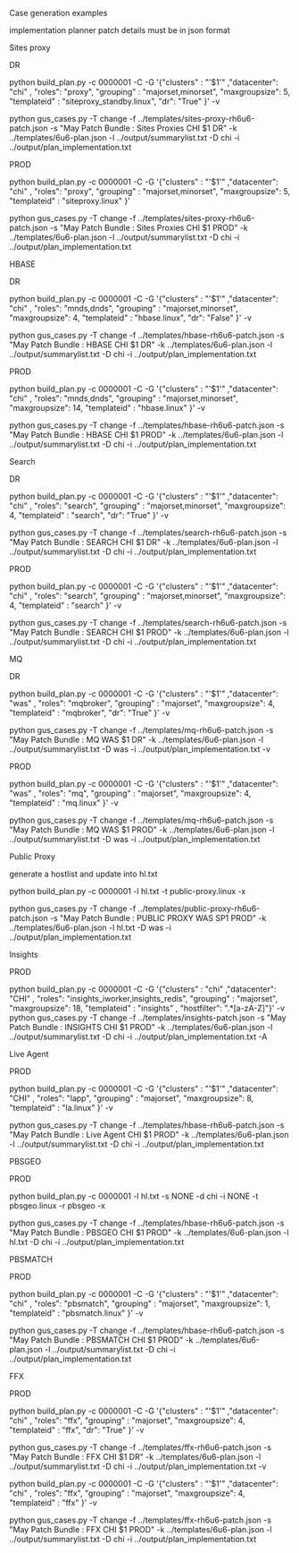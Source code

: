 
Case generation examples

implementation planner patch details must be in json format

Sites proxy

DR

python build_plan.py -c 0000001 -C -G '{"clusters" : "'$1'" ,"datacenter": "chi" , "roles": "proxy", "grouping" : "majorset,minorset", "maxgroupsize": 5, "templateid" : "siteproxy_standby.linux", "dr": "True"  }' -v

python gus_cases.py -T change  -f ../templates/sites-proxy-rh6u6-patch.json  -s "May Patch Bundle : Sites Proxies CHI $1 DR" -k ../templates/6u6-plan.json  -l ../output/summarylist.txt -D chi -i ../output/plan_implementation.txt

PROD

python build_plan.py -c 0000001 -C -G '{"clusters" : "'$1'" ,"datacenter": "chi" , "roles": "proxy", "grouping" : "majorset,minorset", "maxgroupsize": 5, "templateid" : "siteproxy.linux" }'

python gus_cases.py -T change  -f ../templates/sites-proxy-rh6u6-patch.json  -s "May Patch Bundle : Sites Proxies CHI $1 PROD" -k ../templates/6u6-plan.json  -l ../output/summarylist.txt -D chi -i ../output/plan_implementation.txt

HBASE

DR

python build_plan.py -c 0000001 -C -G '{"clusters" : "'$1'" ,"datacenter": "chi" , "roles": "mnds,dnds", "grouping" : "majorset,minorset", "maxgroupsize": 4, "templateid" : "hbase.linux", "dr": "False"  }' -v

python gus_cases.py -T change  -f ../templates/hbase-rh6u6-patch.json  -s "May Patch Bundle : HBASE CHI $1 DR" -k ../templates/6u6-plan.json  -l ../output/summarylist.txt -D chi -i ../output/plan_implementation.txt

PROD

python build_plan.py -c 0000001 -C -G '{"clusters" : "'$1'" ,"datacenter": "chi" , "roles": "mnds,dnds", "grouping" : "majorset,minorset", "maxgroupsize": 14, "templateid" : "hbase.linux" }' -v

python gus_cases.py -T change  -f ../templates/hbase-rh6u6-patch.json  -s "May Patch Bundle : HBASE CHI $1 PROD" -k ../templates/6u6-plan.json  -l ../output/summarylist.txt -D chi -i ../output/plan_implementation.txt

Search

DR

python build_plan.py -c 0000001 -C -G '{"clusters" : "'$1'" ,"datacenter": "chi" , "roles": "search", "grouping" : "majorset,minorset", "maxgroupsize": 4, "templateid" : "search", "dr": "True"  }' -v

python gus_cases.py -T change  -f ../templates/search-rh6u6-patch.json  -s "May Patch Bundle : SEARCH CHI $1 DR" -k ../templates/6u6-plan.json  -l ../output/summarylist.txt -D chi -i ../output/plan_implementation.txt

PROD

python build_plan.py -c 0000001 -C -G '{"clusters" : "'$1'" ,"datacenter": "chi" , "roles": "search", "grouping" : "majorset,minorset", "maxgroupsize": 4, "templateid" : "search" }' -v

python gus_cases.py -T change  -f ../templates/search-rh6u6-patch.json  -s "May Patch Bundle : SEARCH CHI $1 PROD" -k ../templates/6u6-plan.json  -l ../output/summarylist.txt -D chi -i ../output/plan_implementation.txt

MQ

DR

python build_plan.py -c 0000001 -C -G '{"clusters" : "'$1'" ,"datacenter": "was" , "roles": "mqbroker", "grouping" : "majorset", "maxgroupsize": 4, "templateid" : "mqbroker", "dr": "True"  }' -v

python gus_cases.py -T change  -f ../templates/mq-rh6u6-patch.json  -s "May Patch Bundle : MQ WAS $1 DR" -k ../templates/6u6-plan.json  -l ../output/summarylist.txt -D was -i ../output/plan_implementation.txt -v

PROD

python build_plan.py -c 0000001 -C -G '{"clusters" : "'$1'" ,"datacenter": "was" , "roles": "mq", "grouping" : "majorset", "maxgroupsize": 4, "templateid" : "mq.linux" }' -v

python gus_cases.py -T change  -f ../templates/mq-rh6u6-patch.json  -s "May Patch Bundle : MQ WAS $1 PROD" -k ../templates/6u6-plan.json  -l ../output/summarylist.txt -D was -i ../output/plan_implementation.txt

Public Proxy

generate a hostlist and update into hl.txt

python build_plan.py -c 0000001 -l hl.txt -t public-proxy.linux -x

python gus_cases.py -T change  -f ../templates/public-proxy-rh6u6-patch.json  -s "May Patch Bundle : PUBLIC PROXY WAS SP1 PROD" -k ../templates/6u6-plan.json  -l hl.txt -D was -i ../output/plan_implementation.txt

Insights

PROD

python build_plan.py -c 0000001 -C -G '{"clusters" : "chi" ,"datacenter": "CHI" , "roles": "insights_iworker,insights_redis", "grouping" : "majorset", "maxgroupsize": 18, "templateid" : "insights" , "hostfilter": ".*[a-zA-Z]"}' -v
python gus_cases.py -T change  -f ../templates/insights-patch.json  -s "May Patch Bundle : INSIGHTS CHI $1 PROD" -k ../templates/6u6-plan.json  -l ../output/summarylist.txt -D chi -i ../output/plan_implementation.txt -A


Live Agent

PROD

python build_plan.py -c 0000001 -C -G '{"clusters" : "'$1'" ,"datacenter": "CHI" , "roles": "lapp", "grouping" : "majorset", "maxgroupsize": 8, "templateid" : "la.linux" }' -v

python gus_cases.py -T change  -f ../templates/hbase-rh6u6-patch.json  -s "May Patch Bundle : Live Agent CHI $1 PROD" -k ../templates/6u6-plan.json  -l ../output/summarylist.txt -D chi -i ../output/plan_implementation.txt

PBSGEO

PROD

python build_plan.py -c 0000001 -l hl.txt -s NONE -d chi -i NONE -t pbsgeo.linux -r pbsgeo -x

python gus_cases.py -T change  -f ../templates/hbase-rh6u6-patch.json  -s "May Patch Bundle : PBSGEO CHI $1 PROD" -k ../templates/6u6-plan.json  -l hl.txt -D chi -i ../output/plan_implementation.txt

PBSMATCH

PROD

python build_plan.py -c 0000001 -C -G '{"clusters" : "'$1'" ,"datacenter": "chi" , "roles": "pbsmatch", "grouping" : "majorset", "maxgroupsize": 1, "templateid" : "pbsmatch.linux" }' -v

python gus_cases.py -T change  -f ../templates/hbase-rh6u6-patch.json  -s "May Patch Bundle : PBSMATCH CHI $1 PROD" -k ../templates/6u6-plan.json  -l ../output/summarylist.txt -D chi -i ../output/plan_implementation.txt

FFX

PROD

python build_plan.py -c 0000001 -C -G '{"clusters" : "'$1'" ,"datacenter": "chi" , "roles": "ffx", "grouping" : "majorset", "maxgroupsize": 4, "templateid" : "ffx", "dr": "True"  }' -v

python gus_cases.py -T change  -f ../templates/ffx-rh6u6-patch.json  -s "May Patch Bundle : FFX CHI $1 DR" -k ../templates/6u6-plan.json  -l ../output/summarylist.txt -D chi -i ../output/plan_implementation.txt -v

python build_plan.py -c 0000001 -C -G '{"clusters" : "'$1'" ,"datacenter": "chi" , "roles": "ffx", "grouping" : "majorset", "maxgroupsize": 4, "templateid" : "ffx" }' -v

python gus_cases.py -T change  -f ../templates/ffx-rh6u6-patch.json  -s "May Patch Bundle : FFX CHI $1 PROD" -k ../templates/6u6-plan.json  -l ../output/summarylist.txt -D chi -i ../output/plan_implementation.txt


